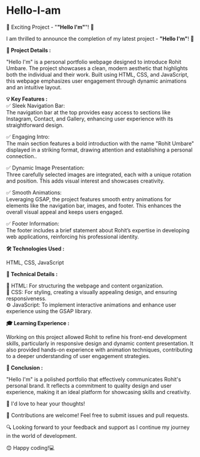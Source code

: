 # Hello-I-am

🚀 Exciting Project - "<b>"Hello I'm"</b>"! 🎉

I am thrilled to announce the completion of my latest project - <b>"Hello I'm"</b>! 🌟

<b>🎯 Project Details : </b> <br>

"Hello I'm" is a personal portfolio webpage designed to introduce Rohit Umbare. The project showcases a clean, modern aesthetic that highlights both the individual and their work. Built using HTML, CSS, and JavaScript, this webpage emphasizes user engagement through dynamic animations and an intuitive layout.
<br>

<b>💡 Key Features : </b><br>
✅ Sleek Navigation Bar:  <br>
The navigation bar at the top provides easy access to sections like Instagram, Contact, and Gallery, enhancing user experience with its straightforward design.<br>

✅ Engaging Intro: <br>
The main section features a bold introduction with the name "Rohit Umbare" displayed in a striking format, drawing attention and establishing a personal connection..<br>

✅ Dynamic Image Presentation: <br>
Three carefully selected images are integrated, each with a unique rotation and position. This adds visual interest and showcases creativity.<br>

✅ Smooth Animations: <br>
Leveraging GSAP, the project features smooth entry animations for elements like the navigation bar, images, and footer. This enhances the overall visual appeal and keeps users engaged.<br>

✅ Footer Information:  <br>
The footer includes a brief statement about Rohit’s expertise in developing web applications, reinforcing his professional identity.<br>

<b>🛠 Technologies Used : </b><br>

   HTML, CSS, JavaScript<br>

   <b>🧐 Technical Details : </b>
   
  🧩 HTML: For structuring the webpage and content organization.<br> 
  🎨 CSS: For styling, creating a visually appealing design, and ensuring responsiveness.<br>
  ⚙️ JavaScript: To implement interactive animations and enhance user experience using the GSAP library.

<b>🎓 Learning Experience : </b><br>

Working on this project allowed Rohit to refine his front-end development skills, particularly in responsive design and dynamic content presentation. It also provided hands-on experience with animation techniques, contributing to a deeper understanding of user engagement strategies.

 <b>📝 Conclusion : </b>

"Hello I'm" is a polished portfolio that effectively communicates Rohit's personal brand. It reflects a commitment to quality design and user experience, making it an ideal platform for showcasing skills and creativity.


📢 I'd love to hear your thoughts!

🤝 Contributions are welcome! Feel free to submit issues and pull requests.

🔍 Looking forward to your feedback and support as I continue my journey in the world of development.

😊 Happy coding!💻
